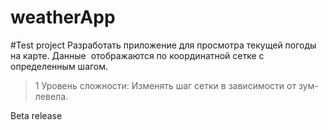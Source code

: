 # weatherApp
#Test project
Разработать приложение для просмотра текущей погоды на карте. Данные  отображаются по координатной сетке с определенным шагом.

>1 Уровень сложности: Изменять шаг сетки в зависимости от зум-левела.

Beta release
